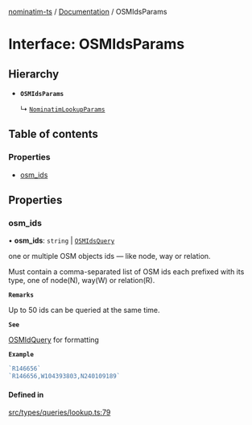 [nominatim-ts](../README.md) / [Documentation](../modules.md) / OSMIdsParams

# Interface: OSMIdsParams

## Hierarchy

- **`OSMIdsParams`**

  ↳ [`NominatimLookupParams`](NominatimLookupParams.md)

## Table of contents

### Properties

- [osm\_ids](OSMIdsParams.md#osm_ids)

## Properties

### osm\_ids

• **osm\_ids**: `string` \| [`OSMIdsQuery`](../modules.md#osmidsquery)

one or multiple OSM objects ids — like node, way or relation.

Must contain a comma-separated list of OSM ids each prefixed with its type,
one of node(N), way(W) or relation(R).

**`Remarks`**

Up to 50 ids can be queried at the same time.

**`See`**

[OSMIdQuery](../modules.md#osmidquery) for formatting

**`Example`**

```ts
`R146656`
`R146656,W104393803,N240109189`
```

#### Defined in

[src/types/queries/lookup.ts:79](https://github.com/blksnk/nominatim-ts/blob/2f25718/src/types/queries/lookup.ts#L79)
